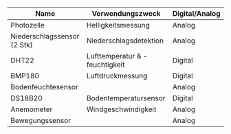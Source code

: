 |Name|Verwendungszweck|Digital/Analog|
|---|---|---|
|Photozelle|Helligkeitsmessung|Analog|
|Niederschlagssensor (2 Stk)|Niederschlagsdetektion|Analog|
|DHT22|Lufttemperatur & -feuchtigkeit|Digital|
|BMP180|Luftdruckmessung|Digital|
|Bodenfeuchtesensor||Analog|
|DS18B20|Bodentemperatursensor|Digital|
|Anemometer|Windgeschwindigkeit|Analog|
|Bewegungssensor||Analog|
